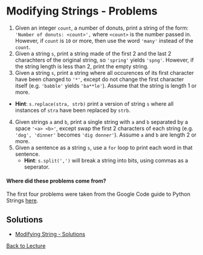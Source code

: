 # Modifying Strings - Problems

 1. Given an integer `count`, a number of donuts, print a string of the form: `'Number of donuts: <count>',` where `<count>` is the number passed in. However, if `count` is `10` or more, then use the word `'many'` instead of the `count`.
 2. Given a string `s`, print a string made of the first 2 and the last 2 charachters of the original string, so `'spring'` yields `'spng'`. However, if the string length is less than 2, print the empty string.
 3. Given a string `s`, print a string where all occurences of its first character have been changed to `'*'`, except do not change the first character itself (e.g. `'babble'` yields `'ba**le'`). Assume that the string is length 1 or more.
   * **Hint**: `s.replace(stra, strb)` print a version of string `s` where all instances of `stra` have been replaced by `strb`.
 4. Given strings `a` and `b`, print a single string with `a` and `b` separated by a space `'<a> <b>'`, except swap the first 2 characters of each string (e.g.  `'dog', 'dinner'` becomes `'dig donner'`). Assume `a` and `b` are length 2 or more.
 5. Given a sentence as a string `s`, use a `for` loop to print each word in that sentence.
    * **Hint**: `s.split(',')` will break a string into bits, using commas as a seperator.

#### Where did these problems come from?

The first four problems were taken from the Google Code guide to Python Strings [here](https://developers.google.com/edu/python/strings).

## Solutions

 * [Modifying String - Solutions](problem_set_2_solutions.md)

[Back to Lecture](lecture_01.5.md)
